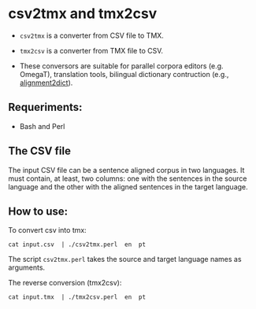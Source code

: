 # csv2tmx and tmx2csv

* `csv2tmx` is a converter from CSV file to TMX.

* `tmx2csv` is a converter from TMX file to CSV.

* These conversors are suitable for parallel corpora editors (e.g. OmegaT), translation tools, bilingual dictionary contruction (e.g., [alignment2dict](https://github.com/gamallo/alignment2dict)).

## Requeriments:
 * Bash and Perl

## The CSV file
The input CSV file can be a sentence aligned corpus in two languages. It must contain, at least, two columns: one with the sentences in the source language and the other with the aligned sentences in the target language.

## How to use:
To convert csv into tmx:

```cat input.csv  | ./csv2tmx.perl  en  pt```

The script `csv2tmx.perl` takes the source and target language names as arguments.

The reverse conversion (tmx2csv):

```cat input.tmx  | ./tmx2csv.perl  en  pt```

